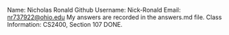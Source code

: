 Name: Nicholas Ronald
Github Username: Nick-Ronald
Email: nr737922@ohio.edu
My answers are recorded in the answers.md file.
Class Information: CS2400, Section 107
DONE.
